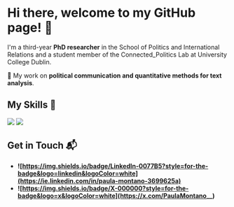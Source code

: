 # Hi there, welcome to my GitHub page! 👋

I'm a third-year **PhD researcher** in the School of Politics and International Relations and a student member of the Connected_Politics Lab at University College Dublin. 

🔭 My work on **political communication and quantitative methods for text analysis**.

## My Skills 🧠
<img src="https://img.shields.io/badge/R-276DC3?style=for-the-badge&logo=r&logoColor=white" />
<img src="https://img.shields.io/badge/Python-FFD43B?style=for-the-badge&logo=python&logoColor=blue" />

## Get in Touch 📬

- **![https://img.shields.io/badge/LinkedIn-0077B5?style=for-the-badge&logo=linkedin&logoColor=white](https://ie.linkedin.com/in/paula-montano-3699625a)**
- **![https://img.shields.io/badge/X-000000?style=for-the-badge&logo=x&logoColor=white](https://x.com/PaulaMontano__)**


